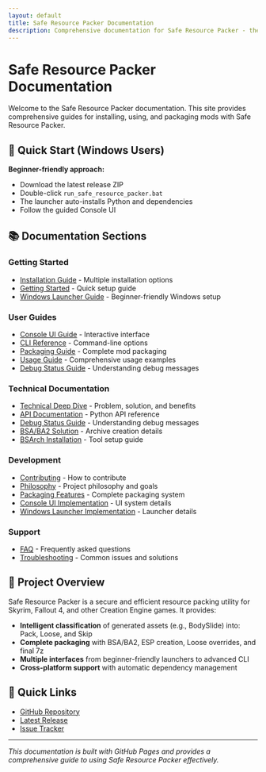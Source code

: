 ```yaml
---
layout: default
title: Safe Resource Packer Documentation
description: Comprehensive documentation for Safe Resource Packer - the intelligent mod packaging solution
---
```


# Safe Resource Packer Documentation

Welcome to the Safe Resource Packer documentation. This site provides comprehensive guides for installing, using, and packaging mods with Safe Resource Packer.

## 🚀 Quick Start (Windows Users)

**Beginner-friendly approach:**

-   Download the latest release ZIP
-   Double-click `run_safe_resource_packer.bat`
-   The launcher auto-installs Python and dependencies
-   Follow the guided Console UI

## 📚 Documentation Sections

### Getting Started

-   [Installation Guide](Installation.md) - Multiple installation options
-   [Getting Started](Getting_Started.md) - Quick setup guide
-   [Windows Launcher Guide](Windows_Launcher_Guide.md) - Beginner-friendly Windows setup

### User Guides

-   [Console UI Guide](Console_UI_Guide.md) - Interactive interface
-   [CLI Reference](CLI_Reference.md) - Command-line options
-   [Packaging Guide](Packaging_Guide.md) - Complete mod packaging
-   [Usage Guide](USAGE.md) - Comprehensive usage examples
-   [Debug Status Guide](Debug_Status_Guide.md) - Understanding debug messages

### Technical Documentation

-   [Technical Deep Dive](Technical_Deep_Dive.md) - Problem, solution, and benefits
-   [API Documentation](API.md) - Python API reference
-   [Debug Status Guide](Debug_Status_Guide.md) - Understanding debug messages
-   [BSA/BA2 Solution](BSA_BA2_Solution.md) - Archive creation details
-   [BSArch Installation](BSArch_Installation_Guide.md) - Tool setup guide

### Development

-   [Contributing](CONTRIBUTING.md) - How to contribute
-   [Philosophy](Philosophy.md) - Project philosophy and goals
-   [Packaging Features](Packaging_Features.md) - Complete packaging system
-   [Console UI Implementation](Console_UI_Implementation.md) - UI system details
-   [Windows Launcher Implementation](Windows_Launcher_Implementation.md) - Launcher details

### Support

-   [FAQ](FAQ.md) - Frequently asked questions
-   [Troubleshooting](Troubleshooting.md) - Common issues and solutions

## 🎯 Project Overview

Safe Resource Packer is a secure and efficient resource packing utility for Skyrim, Fallout 4, and other Creation Engine games. It provides:

-   **Intelligent classification** of generated assets (e.g., BodySlide) into: Pack, Loose, and Skip
-   **Complete packaging** with BSA/BA2, ESP creation, Loose overrides, and final 7z
-   **Multiple interfaces** from beginner-friendly launchers to advanced CLI
-   **Cross-platform support** with automatic dependency management

## 🔗 Quick Links

-   [GitHub Repository](https://github.com/ReidenXerx/safe-resource-packer)
-   [Latest Release](https://github.com/ReidenXerx/safe-resource-packer/releases)
-   [Issue Tracker](https://github.com/ReidenXerx/safe-resource-packer/issues)

---

_This documentation is built with GitHub Pages and provides a comprehensive guide to using Safe Resource Packer effectively._

